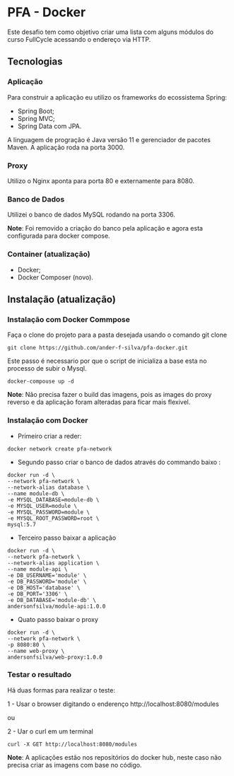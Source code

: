 # PFA - Docker
Este desafio tem como objetivo criar uma lista com alguns módulos do curso FullCycle acessando o endereço via HTTP.

## Tecnologias

### Aplicação

Para construir a aplicação eu utilizo os frameworks do ecossistema Spring:

- Spring Boot;
- Spring MVC;
- Spring Data com JPA.

A linguagem de progração é Java versão 11 e gerenciador de pacotes Maven.
A aplicação roda na porta 3000.

### Proxy

Utilizo o Nginx aponta para porta 80 e externamente para 8080.

### Banco de Dados

Utilizei o banco de dados MySQL rodando na porta 3306.

**Note**: Foi removido a criação do banco pela aplicação e agora esta configurada para docker compose.

### Container (atualização)

- Docker;
- Docker Composer (novo).

## Instalação (atualização)

### Instalação com Docker Commpose

Faça o clone do projeto para a pasta desejada usando o comando git clone 

````
git clone https://github.com/ander-f-silva/pfa-docker.git
````

Este passo é necessario por que o script de inicializa a base esta no processo de subir o Mysql.

````
docker-compouse up -d
````

**Note**: Não precisa fazer o build das imagens, pois as images do proxy reverso e da aplicação foram alteradas para ficar mais flexivel.

### Instalação com Docker 

- Primeiro criar a reder:

````
docker network create pfa-network
````

- Segundo passo criar o banco de dados através do commando baixo :

````
docker run -d \
--network pfa-network \
--network-alias database \
--name module-db \
-e MYSQL_DATABASE=module-db \
-e MYSQL_USER=module \
-e MYSQL_PASSWORD=module \
-e MYSQL_ROOT_PASSWORD=root \
mysql:5.7
````

- Terceiro passo baixar a aplicação

````
docker run -d \
--network pfa-network \
--network-alias application \
--name module-api \
-e DB_USERNAME='module' \
-e DB_PASSWORD='module' \
-e DB_HOST='database' \
-e DB_PORT='3306' \
-e DB_DATABASE='module-db' \
andersonfsilva/module-api:1.0.0
````

- Quato passo baixar o proxy 

````
docker run -d \
--network pfa-network \
-p 8080:80 \
--name web-proxy \
andersonfsilva/web-proxy:1.0.0
````

### Testar o resultado

Há duas formas para realizar o teste:

1 - Usar o browser digitando o enderenço http://localhost:8080/modules

ou 

2 - Uar o curl em um terminal 

````
curl -X GET http://localhost:8080/modules
````

**Note**: A aplicações estão nos repositórios do docker hub, neste caso não precisa criar as imagens com base no código.
